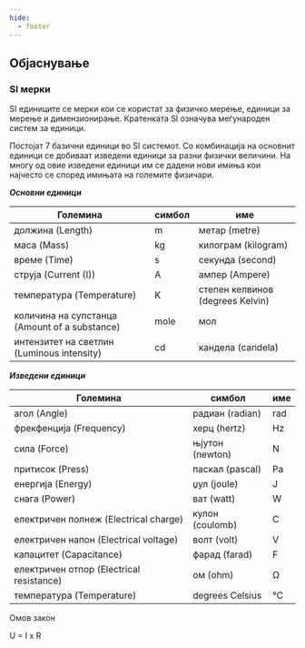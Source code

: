 ```yaml
---
hide:
  - footer
---
```


## Објаснување

### SI  мерки

SI единиците се мерки кои се користат за физичко мерење, единици за мерење и димензионирање. Кратенката SI означува  меѓународен систем за единици.

Постојат 7 базични единици во SI системот. Со комбинација на основнит единици се добиваат изведени единици за разни физички величини. На многу од овие изведени единици им се дадени нови имиња кои најчесто се според имињата на големите физичари.

***Основни единици***

| Големина | симбол | име |
| - | - | - |
| должина (Length) | m | метар (metre) |
| маса (Mass) | kg | килограм (kilogram) |
| време (Time) | s | секунда (second) |
| струја (Current (I)) | A | ампер (Ampere) |
| температура (Temperature) | K | степен келвинов (degrees Kelvin) |
| количина на супстанца (Amount of a substance) | mole | мол |
| интензитет на светлин (Luminous intensity) | cd | кандела (candela) |

***Изведени единици***

| Големина | симбол | име |
| - | - | - |
| агол (Angle) | радиан (radian) | rad |
| фрекфенција (Frequency) | херц (hertz) | Hz |
| сила (Force) | њјутон (newton) | N |
| притисок (Press) | паскал (pascal) | Pa |
| енергија (Energy) | џул (joule) | J |
| снага (Power) | ват (watt) | W |
| електричен полнеж (Electrical charge) | кулон (coulomb) | C |
| електричен напон (Electrical voltage) | волт (volt) | V |
| капацитет (Capacitance) | фарад (farad) | F |
| електричен отпор (Electrical resistance) | ом (ohm) | &ohm; |
| температура (Temperature) | degrees Celsius | °C |

Омов закон

U = I x R

